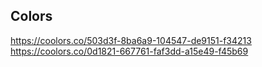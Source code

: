 ## Colors
https://coolors.co/503d3f-8ba6a9-104547-de9151-f34213
https://coolors.co/0d1821-667761-faf3dd-a15e49-f45b69